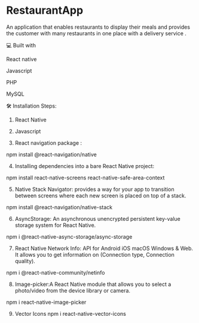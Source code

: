 # RestaurantApp
An application that enables restaurants to display their meals and provides the customer with many restaurants in one place with a delivery service .

💻 Built with

React native

Javascript

PHP

MySQL

🛠️ Installation Steps:
1. React Native

2. Javascript

3. React navigation package :

npm install @react-navigation/native

4. Installing dependencies into a bare React Native project:

npm install react-native-screens react-native-safe-area-context

5. Native Stack Navigator: provides a way for your app to transition between screens where each new screen is placed on top of a stack.

npm install @react-navigation/native-stack

6. AsyncStorage: An asynchronous unencrypted persistent key-value storage system for React Native.

npm i @react-native-async-storage/async-storage

7. React Native Network Info: API for Android iOS macOS Windows & Web. It allows you to get information on (Connection type, Connection quality).

npm i @react-native-community/netinfo

8. Image-picker:A React Native module that allows you to select a photo/video from the device library or camera.

npm i react-native-image-picker

9. Vector Icons
npm i react-native-vector-icons
